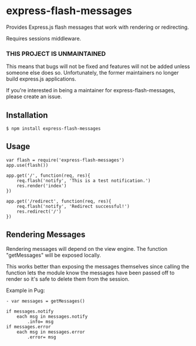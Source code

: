 # express-flash-messages

Provides Express.js flash messages that work with rendering or redirecting.

Requires sessions middleware.

### THIS PROJECT IS UNMAINTAINED

This means that bugs will not be fixed and features will not be added unless someone else does so.  Unfortunately, the former maintainers no longer build express.js applications.

If you're interested in being a maintainer for express-flash-messages, please create an issue.

## Installation
```
$ npm install express-flash-messages
```

## Usage

```
var flash = require('express-flash-messages')
app.use(flash())

app.get('/', function(req, res){
	req.flash('notify', 'This is a test notification.')
	res.render('index')
})

app.get('/redirect', function(req, res){
	req.flash('notify', 'Redirect successful!')
	res.redirect('/')
})

```

## Rendering Messages

Rendering messages will depend on the view engine. The function "getMessages" will be exposed locally.

This works better than exposing the messages themselves since calling the function lets the module know the messages have been passed off to render so it's safe to delete them from the session.

Example in Pug:

```
- var messages = getMessages()

if messages.notify
	each msg in messages.notify
		.info= msg
if messages.error
	each msg in messages.error
		.error= msg
```

